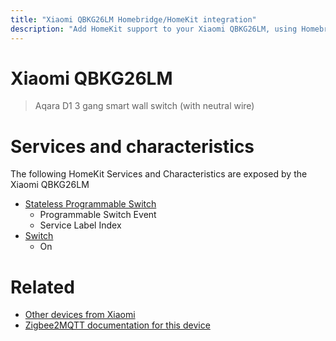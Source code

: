 ```yaml
---
title: "Xiaomi QBKG26LM Homebridge/HomeKit integration"
description: "Add HomeKit support to your Xiaomi QBKG26LM, using Homebridge, Zigbee2MQTT and homebridge-z2m."
---
```

<!---
This file has been GENERATED using src/docgen/docgen.ts
DO NOT EDIT THIS FILE MANUALLY!
-->
# Xiaomi QBKG26LM
> Aqara D1 3 gang smart wall switch (with neutral wire)


# Services and characteristics
The following HomeKit Services and Characteristics are exposed by
the Xiaomi QBKG26LM

* [Stateless Programmable Switch](../../action.md)
  * Programmable Switch Event
  * Service Label Index
* [Switch](../../switch.md)
  * On


# Related
* [Other devices from Xiaomi](../index.md#xiaomi)
* [Zigbee2MQTT documentation for this device](https://www.zigbee2mqtt.io/devices/QBKG26LM.html)